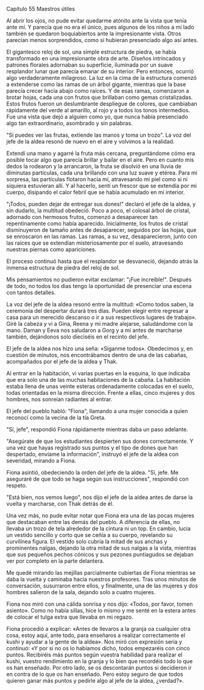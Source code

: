
Capítulo 55 Maestros útiles

Al abrir los ojos, no pude evitar quedarme atónito ante la vista que tenía ante mí. Y parecía que no era el único, pues algunos de los niños a mi lado también se quedaron boquiabiertos ante la impresionante vista. Otros parecían menos sorprendidos, como si hubieran presenciado algo así antes.

El gigantesco reloj de sol, una simple estructura de piedra, se había transformado en una impresionante obra de arte. Diseños intrincados y patrones florales adornaban su superficie, iluminada por un suave resplandor lunar que parecía emanar de su interior. Pero entonces, ocurrió algo verdaderamente milagroso. La luz en la cima de la estructura comenzó a extenderse como las ramas de un árbol gigante, mientras que la base parecía crecer hacia abajo como raíces. Y de esas ramas, comenzaron a brotar hojas, cada una con frutos que brillaban como gemas cristalizadas. Estos frutos fueron un deslumbrante despliegue de colores, que cambiaban rápidamente del verde al amarillo, al rojo y a todos los tonos intermedios. Fue una vista que dejó a alguien como yo, que nunca había presenciado algo tan extraordinario, asombrado y sin palabras.

"Si puedes ver las frutas, extiende las manos y toma un trozo". La voz del jefe de la aldea resonó de nuevo en el aire y volvimos a la realidad.

Extendí una mano y agarré la fruta más cercana, preguntándome cómo era posible tocar algo que parecía brillar y bailar en el aire. Pero en cuanto mis dedos la rodearon y la arrancaron, la fruta se disolvió en una lluvia de diminutas partículas, cada una brillando con una luz suave y etérea. Para mi sorpresa, las partículas flotaron hacia mí, atravesando mi piel como si ni siquiera estuvieran allí. Y al hacerlo, sentí un frescor que se extendía por mi cuerpo, disipando el calor febril que se había acumulado en mi interior.

"¡Todos, pueden dejar de entregar sus dones!" declaró el jefe de la aldea, y sin dudarlo, la multitud obedeció. Poco a poco, el colosal árbol de cristal, adornado con hermosos frutos, comenzó a desaparecer tan repentinamente como había aparecido. Inicialmente, los frutos de cristal disminuyeron de tamaño antes de desaparecer, seguidos por las hojas, que se enroscaron en las ramas. Las ramas, a su vez, desaparecieron, junto con las raíces que se extendían misteriosamente por el suelo, atravesando nuestras piernas como apariciones.

El proceso continuó hasta que el resplandor se desvaneció, dejando atrás la inmensa estructura de piedra del reloj de sol.

Mis pensamientos no pudieron evitar exclamar: "¡Fue increíble!". Después de todo, no todos los días tengo la oportunidad de presenciar una escena con tantos detalles.

La voz del jefe de la aldea resonó entre la multitud: «Como todos saben, la ceremonia del despertar durará tres días. Pueden elegir entre regresar a casa para un merecido descanso o ir a sus respectivos lugares de trabajo». Giré la cabeza y vi a Gina, Reena y mi madre alejarse, saludándome con la mano. Daman y Eeva nos saludaron a Gorg y a mí antes de marcharse también, dejándonos solo dieciséis en el recinto del jefe.

El jefe de la aldea nos hizo una seña: «Síganme todos». Obedecimos y, en cuestión de minutos, nos encontrábamos dentro de una de las cabañas, acompañados por el jefe de la aldea y Thak.

Al entrar en la habitación, vi varias puertas en la esquina, lo que indicaba que era solo una de las muchas habitaciones de la cabaña. La habitación estaba llena de unas veinte esteras ordenadamente colocadas en el suelo, todas orientadas en la misma dirección. Frente a ellas, cinco mujeres y dos hombres, nos sonreían radiantes al entrar.

El jefe del pueblo habló: "Fiona", llamando a una mujer conocida a quien reconocí como la vecina de la tía Greta.

"Sí, jefe", respondió Fiona rápidamente mientras daba un paso adelante.

"Asegúrate de que los estudiantes despierten sus dones correctamente. Y una vez que hayas registrado sus puntos y el tipo de dones que han despertado, envíame la información", instruyó el jefe de la aldea con severidad, mirando a Fiona.

Fiona asintió, obedeciendo la orden del jefe de la aldea. "Sí, jefe. Me aseguraré de que todo se haga según sus instrucciones", respondió con respeto.

"Está bien, nos vemos luego", nos dijo el jefe de la aldea antes de darse la vuelta y marcharse, con Thak detrás de él.

Una vez más, no pude evitar notar que Fiona era una de las pocas mujeres que destacaban entre las demás del pueblo. A diferencia de ellas, no llevaba un trozo de tela alrededor de la cintura ni un top. En cambio, lucía un vestido sencillo y corto que se ceñía a su cuerpo, revelando su curvilínea figura. El vestido solo cubría la mitad de sus anchas y prominentes nalgas, dejando la otra mitad de sus nalgas a la vista, mientras que sus pequeños pechos cónicos y sus pezones puntiagudos se dejaban ver por completo en la parte delantera.

Me quedé mirando las mejillas parcialmente cubiertas de Fiona mientras se daba la vuelta y caminaba hacia nuestros profesores. Tras unos minutos de conversación, susurraron entre ellos, y finalmente, una de las mujeres y dos hombres salieron de la sala, dejando solo a cuatro mujeres.

Fiona nos miró con una cálida sonrisa y nos dijo: «Todos, por favor, tomen asiento». Como no había sillas, hice lo mismo y me senté en la estera antes de colocar el tulga extra que llevaba en mi regazo.

Fiona procedió a explicar: «Antes de llevaros a la granja oa cualquier otra cosa, estoy aquí, ante todo, para enseñaros a realizar correctamente el kushi y ayudar a la gente de la aldea». Nos miró con expresión seria y continuó: «Y por si no os lo habíamos dicho, todos empezaréis con cinco puntos. Recibiréis más puntos según vuestra habilidad para realizar el kushi, vuestro rendimiento en la granja y lo bien que recordéis todo lo que os han enseñado. Por otro lado, se os descontarán puntos si decidieron ir en contra de lo que os han enseñado. Pero estoy seguro de que todos quieren ganar más puntos y pedirle algo al jefe de la aldea, ¿verdad?».